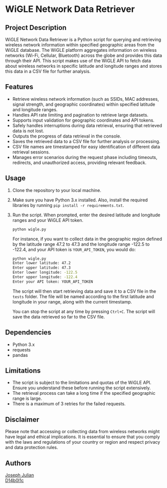 # WiGLE Network Data Retriever

## Project Description

WiGLE Network Data Retriever is a Python script for querying and retrieving wireless network information within specified geographic areas from the WiGLE database. The WiGLE platform aggregates information on wireless networks (Wi-Fi, Cellular, Bluetooth) across the globe and provides this data through their API. This script makes use of the WiGLE API to fetch data about wireless networks in specific latitude and longitude ranges and stores this data in a CSV file for further analysis.

## Features

- Retrieve wireless network information (such as SSIDs, MAC addresses, signal strength, and geographic coordinates) within specified latitude and longitude ranges.
- Handles API rate limiting and pagination to retrieve large datasets.
- Supports input validation for geographic coordinates and API tokens.
- Safely handles interruptions during data retrieval, ensuring that retrieved data is not lost.
- Outputs the progress of data retrieval in the console.
- Saves the retrieved data to a CSV file for further analysis or processing.
- CSV file names are timestamped for easy identification of different data retrieval sessions.
- Manages error scenarios during the request phase including timeouts, redirects, and unauthorized access, providing relevant feedback.

## Usage

1. Clone the repository to your local machine.
2. Make sure you have Python 3.x installed. Also, install the required libraries by running `pip install -r requirements.txt`.
3. Run the script. When prompted, enter the desired latitude and longitude ranges and your WiGLE API token.

   ```sh
   python wigle.py
   ```

   For instance, if you want to collect data in the geographic region defined by the latitude range 47.2 to 47.3 and the longitude range -122.5 to -122.4, and your API token is `YOUR_API_TOKEN`, you would do:

   ```sh
   python wigle.py
   Enter lower latitude: 47.2
   Enter upper latitude: 47.3
   Enter lower longitude: -122.5
   Enter upper longitude: -122.4
   Enter your API token: YOUR_API_TOKEN
   ```

   The script will then start retrieving data and save it to a CSV file in the `tests` folder. The file will be named according to the first latitude and longitude in your range, along with the current timestamp.

   You can stop the script at any time by pressing `Ctrl+C`. The script will save the data retrieved so far to the CSV file.

## Dependencies

- Python 3.x
- requests
- pandas

## Limitations

- The script is subject to the limitations and quotas of the WiGLE API. Ensure you understand these before running the script extensively.
- The retrieval process can take a long time if the specified geographic range is large.
- There is a maximum of 3 retries for the failed requests.

## Disclaimer

Please note that accessing or collecting data from wireless networks might have legal and ethical implications. It is essential to ensure that you comply with the laws and regulations of your country or region and respect privacy and data protection rules.

## Authors

[Joseph Julian](https://github.com/jbjulia)  
[D14b0l1c](https://github.com/D14b0l1c)